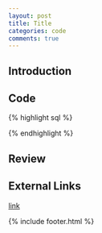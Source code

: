 ```yaml
---
layout: post
title: Title
categories: code
comments: true
---
```


## Introduction

## Code

{% highlight sql %}

{% endhighlight %}

## Review

## External Links

[link](link)

{% include footer.html %}
